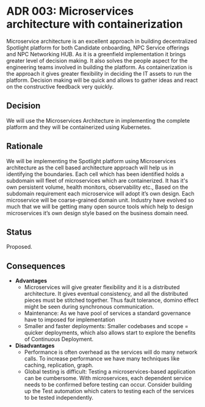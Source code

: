 # ADR 003: Microservices architecture with containerization 
Microservice architecture is an excellent approach in building decentralized Spotlight platform for both Candidate onboarding, NPC Service offerings and NPC Networking HUB. As it is a greenfield implementation it brings greater level of decision making. It also solves the people aspect for the engineering teams involved in building the platform. As containerization is the approach it gives greater flexibility in deciding the IT assets to run the platform. Decision making will be quick and allows to gather ideas and react on the constructive feedback very quickly.

## Decision 
We will use the Microservices Architecture in implementing the complete platform and they will be containerized using Kubernetes.

## Rationale 
We will be implementing the Spotlight platform using Microservices architecture as the cell based architecture approach will help us in identifying the boundaries. Each cell which has been identified holds a subdomain will fleet of microservices which are containerized. It has it's own persistent volume, health monitors, observability etc., Based on the subdomain requirement each microservice will adopt it’s own design. Each microservice will be coarse-grained domain unit.
Industry have evolved so much that we will be getting many open source tools which help to design microservices it’s own design style based on the business domain need.

## Status
Proposed. 

## Consequences
- **Advantages**
  - Microservices will give greater flexibility and it is a distributed architecture. It gives eventual consistency, and all the distributed pieces must be stitched together. Thus fault tolerance, domino effect might be seen during synchronous communication.
  - Maintenance: As we have pool of services a standard governance have to imposed for implementation
  - Smaller and faster deployments: Smaller codebases and scope = quicker deployments, which also allows  start to explore the benefits of Continuous Deployment.
- **Disadvantages**
  - Performance is often overhead as the services will do many network calls. To increase performance we have many techniques like caching, replication, graph.
  - Global testing is difficult: Testing a microservices-based application can be cumbersome. With microservices, each dependent service needs to be confirmed before testing can occur. Consider building up the Test automation which caters to testing each of the services to be tested independently.
